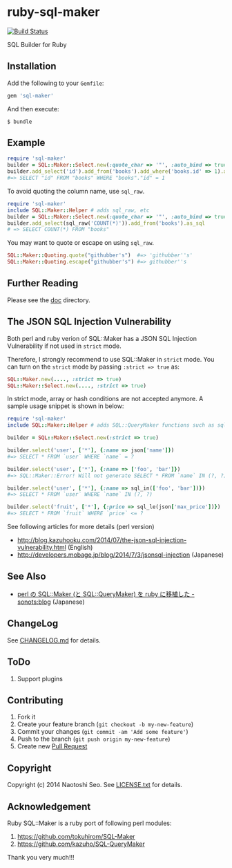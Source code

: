 # ruby-sql-maker

[![Build Status](https://secure.travis-ci.org/sonots/ruby-sql-maker.png?branch=master)](http://travis-ci.org/sonots/ruby-sql-maker)

SQL Builder for Ruby

## Installation

Add the following to your `Gemfile`:

```ruby
gem 'sql-maker'
```

And then execute:

```plain
$ bundle
```

## Example

```ruby
require 'sql-maker'
builder = SQL::Maker::Select.new(:quote_char => '"', :auto_bind => true)
builder.add_select('id').add_from('books').add_where('books.id' => 1).as_sql
#=> SELECT "id" FROM "books" WHERE "books"."id" = 1
```

To avoid quoting the column name, use `sql_raw`.

```ruby
require 'sql-maker'
include SQL::Maker::Helper # adds sql_raw, etc
builder = SQL::Maker::Select.new(:quote_char => '"', :auto_bind => true)
builder.add_select(sql_raw('COUNT(*)')).add_from('books').as_sql
# => SELECT COUNT(*) FROM "books"
```

You may want to quote or escape on using `sql_raw`. 

```ruby
SQL::Maker::Quoting.quote("githubber's")  #=> 'githubber''s'
SQL::Maker::Quoting.escape("githubber's") #=> githubber''s
```

## Further Reading

Please see the [doc](./doc) directory.

## The JSON SQL Injection Vulnerability

Both perl and ruby verion of SQL::Maker has a JSON SQL Injection Vulnerability if not used in `strict` mode.

Therefore, I strongly recommend to use SQL::Maker in `strict` mode.
You can turn on the `strict` mode by passing `:strict => true` as:

```ruby
SQL::Maker.new(...., :strict => true)
SQL::Maker::Select.new(...., :strict => true)
```

In strict mode, array or hash conditions are not accepted anymore. A sample usage snippet is shown in below:

```ruby
require 'sql-maker'
include SQL::Maker::Helper # adds SQL::QueryMaker functions such as sql_le, etc

builder = SQL::Maker::Select.new(:strict => true)

builder.select('user', ['*'], {:name => json['name']}) 
#=> SELECT * FROM `user` WHERE `name` = ?

builder.select('user', ['*'], {:name => ['foo', 'bar']})
#=> SQL::Maker::Error! Will not generate SELECT * FROM `name` IN (?, ?) any more

builder.select('user', ['*'], {:name => sql_in(['foo', 'bar'])})
#=> SELECT * FROM `user` WHERE `name` IN (?, ?)

builder.select('fruit', ['*'], {:price => sql_le(json['max_price'])})
#=> SELECT * FROM `fruit` WHERE `price` <= ?
```

See following articles for more details (perl version)

* http://blog.kazuhooku.com/2014/07/the-json-sql-injection-vulnerability.html (English)
* http://developers.mobage.jp/blog/2014/7/3/jsonsql-injection (Japanese)

## See Also

* [perl の SQL::Maker (と SQL::QueryMaker) を ruby に移植した - sonots:blog](http://blog.livedoor.jp/sonots/archives/38723820.html) (Japanese)

## ChangeLog

See [CHANGELOG.md](CHANGELOG.md) for details.

## ToDo

1. Support plugins

## Contributing

1. Fork it
2. Create your feature branch (`git checkout -b my-new-feature`)
3. Commit your changes (`git commit -am 'Add some feature'`)
4. Push to the branch (`git push origin my-new-feature`)
5. Create new [Pull Request](../../pull/new/master)

## Copyright

Copyright (c) 2014 Naotoshi Seo. See [LICENSE.txt](LICENSE.txt) for details.

## Acknowledgement

Ruby SQL::Maker is a ruby port of following perl modules: 

1. https://github.com/tokuhirom/SQL-Maker
2. https://github.com/kazuho/SQL-QueryMaker

Thank you very much!!!
